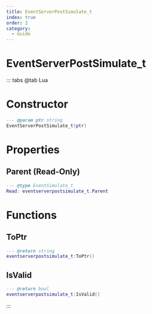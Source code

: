 ```yaml
---
title: EventServerPostSimulate_t
index: true
order: 2
category:
  - Guide
---
```


# EventServerPostSimulate_t

::: tabs
@tab Lua
# Constructor
```lua
--- @param ptr string
EventServerPostSimulate_t(ptr)
```
# Properties
## Parent (Read-Only)
```lua
--- @type EventSimulate_t
Read: eventserverpostsimulate_t.Parent
```
# Functions
## ToPtr
```lua
--- @return string
eventserverpostsimulate_t:ToPtr()
```
## IsValid
```lua
--- @return bool
eventserverpostsimulate_t:IsValid()
```

:::